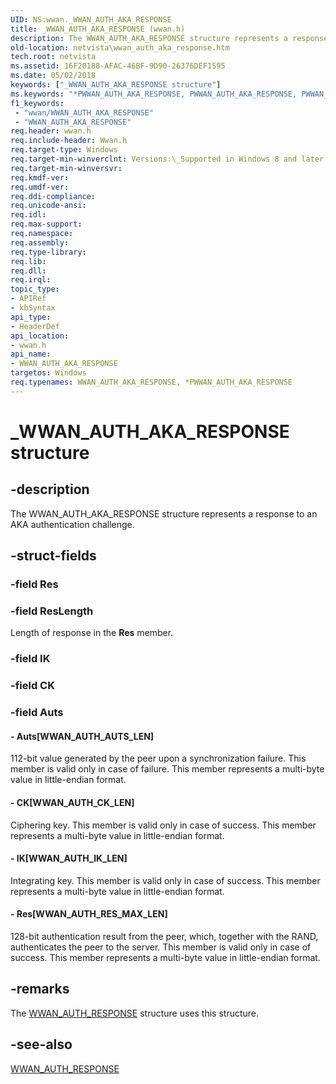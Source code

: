 ```yaml
---
UID: NS:wwan._WWAN_AUTH_AKA_RESPONSE
title: _WWAN_AUTH_AKA_RESPONSE (wwan.h)
description: The WWAN_AUTH_AKA_RESPONSE structure represents a response to an AKA authentication challenge.
old-location: netvista\wwan_auth_aka_response.htm
tech.root: netvista
ms.assetid: 16F20188-AFAC-46BF-9D90-26376DEF1595
ms.date: 05/02/2018
keywords: ["_WWAN_AUTH_AKA_RESPONSE structure"]
ms.keywords: "*PWWAN_AUTH_AKA_RESPONSE, PWWAN_AUTH_AKA_RESPONSE, PWWAN_AUTH_AKA_RESPONSE structure pointer [Network Drivers Starting with Windows Vista], WWAN_AUTH_AKA_RESPONSE, WWAN_AUTH_AKA_RESPONSE structure [Network Drivers Starting with Windows Vista], _WWAN_AUTH_AKA_RESPONSE, netvista.wwan_auth_aka_response, wwan/PWWAN_AUTH_AKA_RESPONSE, wwan/WWAN_AUTH_AKA_RESPONSE"
f1_keywords:
 - "wwan/WWAN_AUTH_AKA_RESPONSE"
 - "WWAN_AUTH_AKA_RESPONSE"
req.header: wwan.h
req.include-header: Wwan.h
req.target-type: Windows
req.target-min-winverclnt: Versions:\_Supported in Windows 8 and later versions of Windows.
req.target-min-winversvr: 
req.kmdf-ver: 
req.umdf-ver: 
req.ddi-compliance: 
req.unicode-ansi: 
req.idl: 
req.max-support: 
req.namespace: 
req.assembly: 
req.type-library: 
req.lib: 
req.dll: 
req.irql: 
topic_type:
- APIRef
- kbSyntax
api_type:
- HeaderDef
api_location:
- wwan.h
api_name:
- WWAN_AUTH_AKA_RESPONSE
targetos: Windows
req.typenames: WWAN_AUTH_AKA_RESPONSE, *PWWAN_AUTH_AKA_RESPONSE
---
```


# _WWAN_AUTH_AKA_RESPONSE structure


## -description


The WWAN_AUTH_AKA_RESPONSE structure represents a response to an AKA authentication challenge.


## -struct-fields




### -field Res

 


### -field ResLength

Length of response in the <b>Res</b> member.


### -field IK

 


### -field CK

 


### -field Auts

 




#### - Auts[WWAN_AUTH_AUTS_LEN]

112-bit value generated by the peer upon a synchronization failure. This member is valid only in case of failure. This member represents a multi-byte value in little-endian format.


#### - CK[WWAN_AUTH_CK_LEN]

Ciphering key. This member is valid only in case of success. This member represents a multi-byte value in little-endian format.


#### - IK[WWAN_AUTH_IK_LEN]

Integrating key. This member is valid only in case of success. This member represents a multi-byte value in little-endian format.


#### - Res[WWAN_AUTH_RES_MAX_LEN]

128-bit authentication result from the peer, which, together with the RAND, authenticates the peer to the server. This member is valid only in case of success. This member represents a multi-byte value in little-endian format.


## -remarks



The <a href="https://docs.microsoft.com/windows-hardware/drivers/ddi/wwan/ns-wwan-_wwan_auth_response">WWAN_AUTH_RESPONSE</a> structure uses this structure.




## -see-also




<a href="https://docs.microsoft.com/windows-hardware/drivers/ddi/wwan/ns-wwan-_wwan_auth_response">WWAN_AUTH_RESPONSE</a>
 

 

